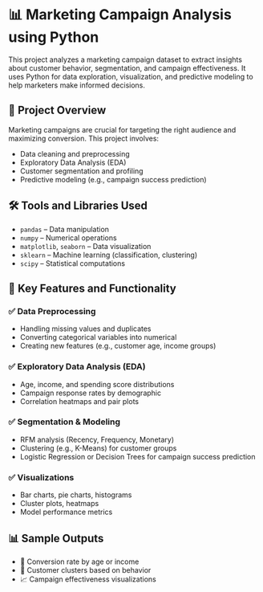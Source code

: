 # 📊 Marketing Campaign Analysis using Python

This project analyzes a marketing campaign dataset to extract insights about customer behavior, segmentation, and campaign effectiveness. It uses Python for data exploration, visualization, and predictive modeling to help marketers make informed decisions.

## 📌 Project Overview

Marketing campaigns are crucial for targeting the right audience and maximizing conversion. This project involves:

- Data cleaning and preprocessing
- Exploratory Data Analysis (EDA)
- Customer segmentation and profiling
- Predictive modeling (e.g., campaign success prediction)

## 🛠️ Tools and Libraries Used

- `pandas` – Data manipulation
- `numpy` – Numerical operations
- `matplotlib`, `seaborn` – Data visualization
- `sklearn` – Machine learning (classification, clustering)
- `scipy` – Statistical computations

## 🧾 Key Features and Functionality

### ✅ Data Preprocessing
- Handling missing values and duplicates
- Converting categorical variables into numerical
- Creating new features (e.g., customer age, income groups)

### ✅ Exploratory Data Analysis (EDA)
- Age, income, and spending score distributions
- Campaign response rates by demographic
- Correlation heatmaps and pair plots

### ✅ Segmentation & Modeling
- RFM analysis (Recency, Frequency, Monetary)
- Clustering (e.g., K-Means) for customer groups
- Logistic Regression or Decision Trees for campaign success prediction

### ✅ Visualizations
- Bar charts, pie charts, histograms
- Cluster plots, heatmaps
- Model performance metrics

## 📊 Sample Outputs

- 🎯 Conversion rate by age or income
- 🧠 Customer clusters based on behavior
- 📈 Campaign effectiveness visualizations
